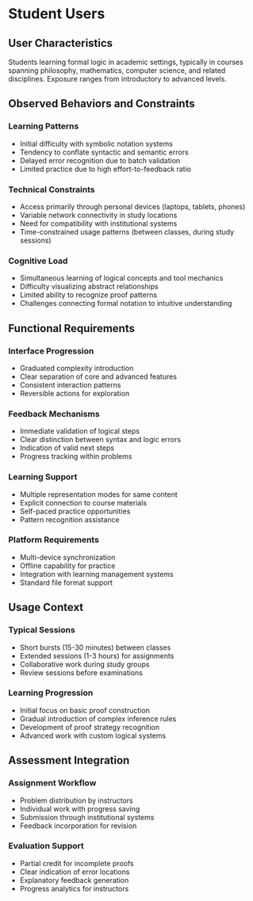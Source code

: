 # Student Users

## User Characteristics

Students learning formal logic in academic settings, typically in courses spanning philosophy, mathematics, computer science, and related disciplines. Exposure ranges from introductory to advanced levels.

## Observed Behaviors and Constraints

### Learning Patterns
- Initial difficulty with symbolic notation systems
- Tendency to conflate syntactic and semantic errors
- Delayed error recognition due to batch validation
- Limited practice due to high effort-to-feedback ratio

### Technical Constraints
- Access primarily through personal devices (laptops, tablets, phones)
- Variable network connectivity in study locations
- Need for compatibility with institutional systems
- Time-constrained usage patterns (between classes, during study sessions)

### Cognitive Load
- Simultaneous learning of logical concepts and tool mechanics
- Difficulty visualizing abstract relationships
- Limited ability to recognize proof patterns
- Challenges connecting formal notation to intuitive understanding

## Functional Requirements

### Interface Progression
- Graduated complexity introduction
- Clear separation of core and advanced features
- Consistent interaction patterns
- Reversible actions for exploration

### Feedback Mechanisms
- Immediate validation of logical steps
- Clear distinction between syntax and logic errors
- Indication of valid next steps
- Progress tracking within problems

### Learning Support
- Multiple representation modes for same content
- Explicit connection to course materials
- Self-paced practice opportunities
- Pattern recognition assistance

### Platform Requirements
- Multi-device synchronization
- Offline capability for practice
- Integration with learning management systems
- Standard file format support

## Usage Context

### Typical Sessions
- Short bursts (15-30 minutes) between classes
- Extended sessions (1-3 hours) for assignments
- Collaborative work during study groups
- Review sessions before examinations

### Learning Progression
- Initial focus on basic proof construction
- Gradual introduction of complex inference rules
- Development of proof strategy recognition
- Advanced work with custom logical systems

## Assessment Integration

### Assignment Workflow
- Problem distribution by instructors
- Individual work with progress saving
- Submission through institutional systems
- Feedback incorporation for revision

### Evaluation Support
- Partial credit for incomplete proofs
- Clear indication of error locations
- Explanatory feedback generation
- Progress analytics for instructors